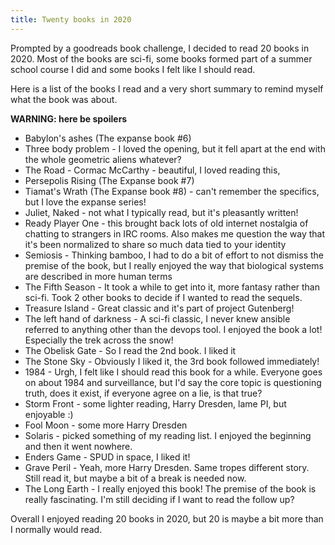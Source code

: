 ```yaml
---
title: Twenty books in 2020
---
```


Prompted by a goodreads book challenge, I decided to read 20 books in 2020. Most of the books are sci-fi, some books formed part of a summer school course I did and some books I felt like I should read.

Here is a list of the books I read and a very short summary to remind myself what the book was about.

**WARNING: here be spoilers**

*   Babylon's ashes (The expanse book #6)
*   Three body problem - I loved the opening, but it fell apart at the end with the whole geometric aliens whatever?
*   The Road - Cormac McCarthy - beautiful, I loved reading this, 
*   Persepolis Rising (The Expanse book #7) 
*   Tiamat's Wrath (The Expanse book #8) - can't remember the specifics, but I love the expanse series!
*   Juliet, Naked - not what I typically read, but it's pleasantly written!
*   Ready Player One - this brought back lots of old internet nostalgia of chatting to strangers in IRC rooms. Also makes me question the way that it's been normalized to share so much data tied to your identity
*   Semiosis - Thinking bamboo, I had to do a bit of effort to not dismiss the premise of the book, but I really enjoyed the way that biological systems are described in more human terms
*   The Fifth Season - It took a while to get into it, more fantasy rather than sci-fi. Took 2 other books to decide if I wanted to read the sequels.
*   Treasure Island - Great classic and it's part of project Gutenberg!
*   The left hand of darkness - A sci-fi classic, I never knew ansible referred to anything other than the devops tool. I enjoyed the book a lot! Especially the trek across the snow!
*   The Obelisk Gate - So I read the 2nd book. I liked it
*   The Stone Sky - Obviously I liked it, the 3rd book followed immediately!
*   1984 - Urgh, I felt like I should read this book for a while. Everyone goes on about 1984 and surveillance, but I'd say the core topic is questioning truth, does it exist, if everyone agree on a lie, is that true?
*   Storm Front - some lighter reading, Harry Dresden, lame PI, but enjoyable :)
*   Fool Moon - some more Harry Dresden
*   Solaris - picked something of my reading list. I enjoyed the beginning and then it went nowhere.
*   Enders Game - SPUD in space, I liked it!
*   Grave Peril  - Yeah, more Harry Dresden. Same tropes different story. Still read it, but maybe a bit of a break is needed now.
*   The Long Earth - I really enjoyed this book! The premise of the book is really fascinating. I'm still deciding if I want to read the follow up?

Overall I enjoyed reading 20 books in 2020, but 20 is maybe a bit more than I normally would read.
